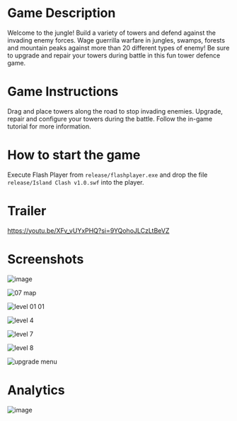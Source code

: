 # Game Description

Welcome to the jungle! Build a variety of towers and defend against the invading enemy forces. Wage guerrilla warfare in jungles, swamps, forests and mountain peaks against more than 20 different types of enemy! Be sure to upgrade and repair your towers during battle in this fun tower defence game.

# Game Instructions

Drag and place towers along the road to stop invading enemies. Upgrade, repair and configure your towers during the battle. Follow the in-game tutorial for more information.

# How to start the game

Execute Flash Player from `release/flashplayer.exe` and drop the file `release/Island Clash v1.0.swf` into the player.

# Trailer

https://youtu.be/XFv_vUYxPHQ?si=9YQohoJLCzLtBeVZ

# Screenshots

![image](https://github.com/cont-kolomeets/island-clash/assets/5318527/f92561f1-c930-4a6a-8672-fc116d75dcdb)


![07 map](https://github.com/cont-kolomeets/island-clash/assets/5318527/7d1ccb0f-6468-44c9-9538-a4a19e23682d)

![level 01 01](https://github.com/cont-kolomeets/island-clash/assets/5318527/45304d46-a46e-40a0-8a0c-27c111ac1fa6)


![level 4](https://github.com/cont-kolomeets/island-clash/assets/5318527/48100838-9bd5-4dc6-829d-ffd95f018ac2)

![level 7](https://github.com/cont-kolomeets/island-clash/assets/5318527/e74ea1e7-c6a5-46e6-b452-cbfe55e11a66)

![level 8](https://github.com/cont-kolomeets/island-clash/assets/5318527/a57a5ca7-572d-4e1b-8ef7-0249a6aed252)

![upgrade menu](https://github.com/cont-kolomeets/island-clash/assets/5318527/5bd1798c-157a-433c-ac01-d57ed73930ee)

# Analytics

![image](https://github.com/cont-kolomeets/island-clash/assets/5318527/dc826838-dfcd-4b2d-883c-e24395cdcf65)
